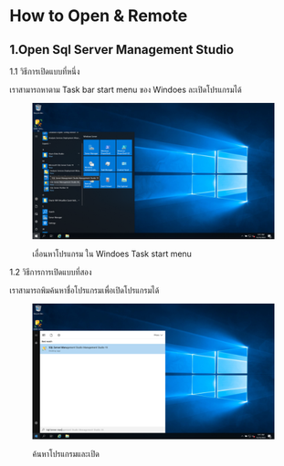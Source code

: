 # How to Open & Remote

## 1.Open Sql Server Management Studio

1.1 วิธีการเปิดแบบที่หนึ่ง

เราสามารถหาตาม Task bar start menu ของ Windoes ละเปิดโปรแกรมได้

<figure><img src="../../../../../.gitbook/assets/Screenshot (6) (1).png" alt=""><figcaption><p>เลื่อนหาโปรแกรม ใน Windoes Task start menu</p></figcaption></figure>



1.2 วิธีการการเปิดแบบที่สอง

เราสามารถพิมค้นหาชื่อโปรแกรมเพื่อเปิดโปรแกรมได้

<figure><img src="../../../../../.gitbook/assets/Screenshot (7) (1).png" alt=""><figcaption><p>ค้นหาโปรแกรมและเปิด</p></figcaption></figure>
